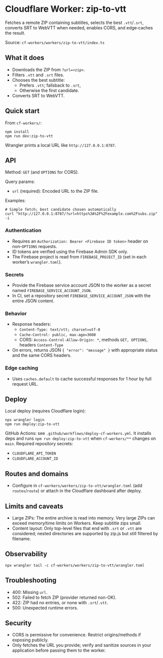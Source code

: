 # Cloudflare Worker: zip-to-vtt

Fetches a remote ZIP containing subtitles, selects the best `.vtt`/`.srt`, converts SRT to WebVTT when needed, enables CORS, and edge‑caches the result.

Source: `cf-workers/workers/zip-to-vtt/index.ts`

## What it does

- Downloads the ZIP from `?url=<zip>`.
- Filters `.vtt` and `.srt` files.
- Chooses the best subtitle:
  - Prefers `.vtt`; fallsback to `.srt`,
  - Otherwise the first candidate.
- Converts SRT to WebVTT.

## Quick start

From `cf-workers/`:

```
npm install
npm run dev:zip-to-vtt
```

Wrangler prints a local URL like `http://127.0.0.1:8787`.

## API

Method: `GET` (and `OPTIONS` for CORS).

Query params:

- `url` (required): Encoded URL to the ZIP file.

Examples:

```
# Simple fetch; best candidate chosen automatically
curl "http://127.0.0.1:8787/?url=https%3A%2F%2Fexample.com%2Fsubs.zip" -i
```

### Authentication

- Requires an `Authorization: Bearer <Firebase ID token>` header on non-`OPTIONS` requests.
- ID tokens are verified using the Firebase Admin SDK only.
- The Firebase project is read from `FIREBASE_PROJECT_ID` (set in each worker’s `wrangler.toml`).

### Secrets

- Provide the Firebase service account JSON to the worker as a secret named `FIREBASE_SERVICE_ACCOUNT_JSON`.
- In CI, set a repository secret `FIREBASE_SERVICE_ACCOUNT_JSON` with the entire JSON content.

### Behavior

- Response headers:
  - `Content-Type: text/vtt; charset=utf-8`
  - `Cache-Control: public, max-age=3600`
  - CORS: `Access-Control-Allow-Origin: *`, methods `GET, OPTIONS`, headers `Content-Type`
- On errors, returns JSON `{ "error": "message" }` with appropriate status and the same CORS headers.

### Edge caching

- Uses `caches.default` to cache successful responses for 1 hour by full request URL.

## Deploy

Local deploy (requires Cloudflare login):

```
npx wrangler login
npm run deploy:zip-to-vtt
```

GitHub Actions: see `.github/workflows/deploy-cf-workers.yml`. It installs deps and runs `npm run deploy:zip-to-vtt` when `cf-workers/**` changes on `main`. Required repository secrets:

- `CLOUDFLARE_API_TOKEN`
- `CLOUDFLARE_ACCOUNT_ID`

## Routes and domains

- Configure in `cf-workers/workers/zip-to-vtt/wrangler.toml` (add `routes`/`route`) or attach in the Cloudflare dashboard after deploy.

## Limits and caveats

- Large ZIPs: The entire archive is read into memory. Very large ZIPs can exceed memory/time limits on Workers. Keep subtitle zips small.
- Content layout: Only top-level files that end with `.srt` or `.vtt` are considered; nested directories are supported by zip.js but still filtered by filename.

## Observability

```
npx wrangler tail -c cf-workers/workers/zip-to-vtt/wrangler.toml
```

## Troubleshooting

- 400: Missing `url`.
- 502: Failed to fetch ZIP (provider returned non-OK).
- 422: ZIP had no entries, or none with `.srt`/`.vtt`.
- 500: Unexpected runtime errors.

## Security

- CORS is permissive for convenience. Restrict origins/methods if exposing publicly.
- Only fetches the URL you provide; verify and sanitize sources in your application before passing them to the worker.
